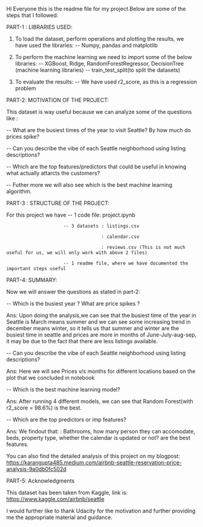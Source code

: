 Hi Everyone this is the readme file for my project.Below are some of the steps that I followed:

PART-1 : LIBRARIES USED:

1. To load the dataset, perform operations and plotting the results, we have used the libraries:
-- Numpy, pandas and matplotlib

2. To perform the machine learning we need to import some of the below libraries:
-- XGBoost, Ridge, RandomForestRegressor, DecisionTree (machine learning libraries)
-- train_test_split(to split the datasets)

3. To evaluate the results:
-- We have used r2_score, as this is a regression problem

PART-2: MOTIVATION OF THE PROJECT:

This dataset is way useful because we can analyze some of the questions like :

-- What are the busiest times of the year to visit Seattle? By how much do prices spike?

-- Can you describe the vibe of each Seattle neighborhood using listing descriptions?

-- Which are the top features/predictors that could be useful in knowing what actually attarcts the customers?

-- Futher more we will also see which is the best machine learning algorithm.

PART-3 : STRUCTURE OF THE PROJECT:

For this project we have -- 1 code file: project.ipynb

                         -- 3 datasets : listings.csv
                         
                                       : calendar.csv
                                       
                                       : reviews.csv (This is not much useful for us, we will only work with above 2 files)
                                       
                         -- 1 readme file, where we have documented the important steps useful
                         
PART-4: SUMMARY:

Now we will answer the questions as stated in part-2:

-- Which is the busiest year ? What are price spikes ?

Ans:  Upon doing the analysis,we can see that the busiest time of the year in Seattle is March means summer and we can see some increasing trend in december means winter, so it tells us that summer and winter are the busiest time in seattle and prices are more in months of June-July-aug-sep, it may be due to the fact that there are less listings available.

-- Can you describe the vibe of each Seattle neighborhood using listing descriptions?

Ans: Here we will see Prices v/s months for different locations based on the plot that we concluded in notebook

-- Which is the best machine learning model?

Ans: After running 4 different models, we can see that Random Forest(with r2_score = 98.6%) is the best.

-- Which are the top predictors or imp features?

Ans: We findout that: : Bathrooms, how many person they can accomodate, beds, property type, whether the calendar is updated or not? are the best features.

You can also find the detailed analysis of this project on my blogpost: https://karangupta485.medium.com/airbnb-seattle-reservation-price-analysis-9a0db0fc502d

PART-5: Acknowledgments

This dataset has been taken from Kaggle, link is: https://www.kaggle.com/airbnb/seattle

I would further like to thank Udacity for the motivation and further providing me the appropriate material and guidance.
